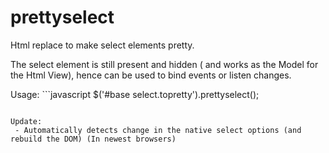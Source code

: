 prettyselect
============

Html replace to make select elements pretty.

The select element is still present and hidden ( and works as the Model for the Html View), hence can be used to bind events or listen changes.

Usage:  ```javascript
$('#base select.topretty').prettyselect();
```

Update:
 - Automatically detects change in the native select options (and rebuild the DOM) (In newest browsers)
